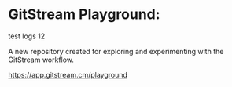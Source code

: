 # GitStream Playground:

test logs 12

A new repository created for exploring and experimenting with the GitStream workflow.

https://app.gitstream.cm/playground
